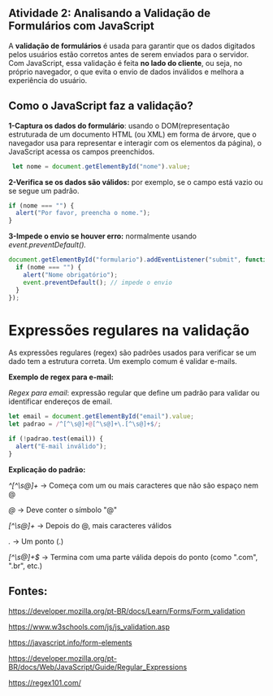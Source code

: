 ## Atividade 2: Analisando a Validação de Formulários com JavaScript

A **validação de formulários** é usada para garantir que os dados digitados pelos usuários estão corretos antes de serem enviados para o servidor. 
Com JavaScript, essa validação é feita **no lado do cliente**, ou seja, no próprio navegador, o que evita o envio de dados inválidos e melhora a experiência do usuário.

## Como o JavaScript faz a validação?

**1-Captura os dados do formulário**: usando o DOM(representação estruturada de um documento HTML (ou XML) em forma de árvore, que o navegador usa para representar e interagir com os elementos da página), o JavaScript acessa os campos preenchidos.

```javascript
 let nome = document.getElementById("nome").value;
```
**2-Verifica se os dados são válidos:** por exemplo, se o campo está vazio ou se segue um padrão.

```javascript
if (nome === "") {
  alert("Por favor, preencha o nome.");
}
```
**3-Impede o envio se houver erro:** normalmente usando *event.preventDefault().*

```javascript
document.getElementById("formulario").addEventListener("submit", function(event) {
  if (nome === "") {
    alert("Nome obrigatório");
    event.preventDefault(); // impede o envio
  }
});
```
# Expressões regulares na validação
As expressões regulares (regex) são padrões usados para verificar se um dado tem a estrutura correta. Um exemplo comum é validar e-mails.

**Exemplo de regex para e-mail:**

*Regex para email*: expressão regular que define um padrão para validar ou identificar endereços de email.

```javascript
let email = document.getElementById("email").value;
let padrao = /^[^\s@]+@[^\s@]+\.[^\s@]+$/;

if (!padrao.test(email)) {
  alert("E-mail inválido");
}
```
**Explicação do padrão:**

*^[^\s@]+* → Começa com um ou mais caracteres que não são espaço nem @

*@* → Deve conter o símbolo "@"

*[^\s@]+* → Depois do @, mais caracteres válidos

*\.* → Um ponto (.)

*[^\s@]+$* → Termina com uma parte válida depois do ponto (como ".com", ".br", etc.)


## Fontes:

https://developer.mozilla.org/pt-BR/docs/Learn/Forms/Form_validation

https://www.w3schools.com/js/js_validation.asp

https://javascript.info/form-elements

https://developer.mozilla.org/pt-BR/docs/Web/JavaScript/Guide/Regular_Expressions

https://regex101.com/

